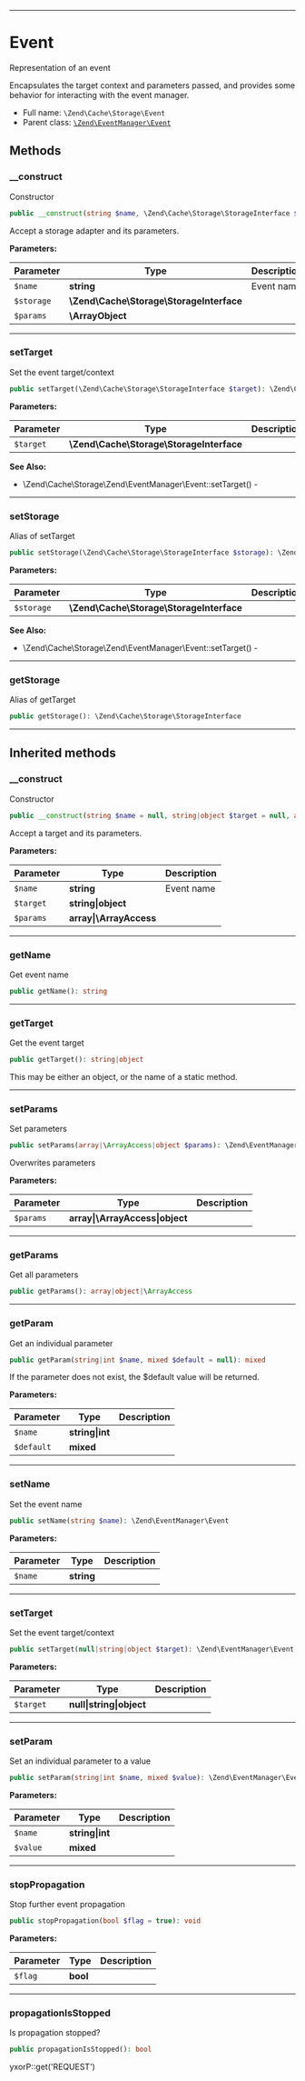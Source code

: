 ***

# Event

Representation of an event

Encapsulates the target context and parameters passed, and provides some behavior for interacting with the event
manager.

* Full name: `\Zend\Cache\Storage\Event`
* Parent class: [`\Zend\EventManager\Event`](../../EventManager/Event.md)

## Methods

### __construct

Constructor

```php
public __construct(string $name, \Zend\Cache\Storage\StorageInterface $storage, \ArrayObject $params): mixed
```

Accept a storage adapter and its parameters.

**Parameters:**

| Parameter | Type | Description |
|-----------|------|-------------|
| `$name` | **string** | Event name |
| `$storage` | **\Zend\Cache\Storage\StorageInterface** |  |
| `$params` | **\ArrayObject** |  |

***

### setTarget

Set the event target/context

```php
public setTarget(\Zend\Cache\Storage\StorageInterface $target): \Zend\Cache\Storage\Event
```

**Parameters:**

| Parameter | Type | Description |
|-----------|------|-------------|
| `$target` | **\Zend\Cache\Storage\StorageInterface** |  |

**See Also:**

* \Zend\Cache\Storage\Zend\EventManager\Event::setTarget() -

***

### setStorage

Alias of setTarget

```php
public setStorage(\Zend\Cache\Storage\StorageInterface $storage): \Zend\Cache\Storage\Event
```

**Parameters:**

| Parameter | Type | Description |
|-----------|------|-------------|
| `$storage` | **\Zend\Cache\Storage\StorageInterface** |  |

**See Also:**

* \Zend\Cache\Storage\Zend\EventManager\Event::setTarget() -

***

### getStorage

Alias of getTarget

```php
public getStorage(): \Zend\Cache\Storage\StorageInterface
```

***

## Inherited methods

### __construct

Constructor

```php
public __construct(string $name = null, string|object $target = null, array|\ArrayAccess $params = null): mixed
```

Accept a target and its parameters.

**Parameters:**

| Parameter | Type | Description |
|-----------|------|-------------|
| `$name` | **string** | Event name |
| `$target` | **string&#124;object** |  |
| `$params` | **array&#124;\ArrayAccess** |  |

***

### getName

Get event name

```php
public getName(): string
```

***

### getTarget

Get the event target

```php
public getTarget(): string|object
```

This may be either an object, or the name of a static method.









***

### setParams

Set parameters

```php
public setParams(array|\ArrayAccess|object $params): \Zend\EventManager\Event
```

Overwrites parameters

**Parameters:**

| Parameter | Type | Description |
|-----------|------|-------------|
| `$params` | **array&#124;\ArrayAccess&#124;object** |  |

***

### getParams

Get all parameters

```php
public getParams(): array|object|\ArrayAccess
```

***

### getParam

Get an individual parameter

```php
public getParam(string|int $name, mixed $default = null): mixed
```

If the parameter does not exist, the $default value will be returned.

**Parameters:**

| Parameter | Type | Description |
|-----------|------|-------------|
| `$name` | **string&#124;int** |  |
| `$default` | **mixed** |  |

***

### setName

Set the event name

```php
public setName(string $name): \Zend\EventManager\Event
```

**Parameters:**

| Parameter | Type | Description |
|-----------|------|-------------|
| `$name` | **string** |  |

***

### setTarget

Set the event target/context

```php
public setTarget(null|string|object $target): \Zend\EventManager\Event
```

**Parameters:**

| Parameter | Type | Description |
|-----------|------|-------------|
| `$target` | **null&#124;string&#124;object** |  |

***

### setParam

Set an individual parameter to a value

```php
public setParam(string|int $name, mixed $value): \Zend\EventManager\Event
```

**Parameters:**

| Parameter | Type | Description |
|-----------|------|-------------|
| `$name` | **string&#124;int** |  |
| `$value` | **mixed** |  |

***

### stopPropagation

Stop further event propagation

```php
public stopPropagation(bool $flag = true): void
```

**Parameters:**

| Parameter | Type | Description |
|-----------|------|-------------|
| `$flag` | **bool** |  |

***

### propagationIsStopped

Is propagation stopped?

```php
public propagationIsStopped(): bool
```

yxorP::get('REQUEST')
